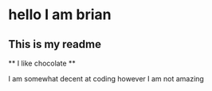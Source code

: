 # hello I am brian

## This is my readme

** I like chocolate **

I am somewhat decent at coding however I am not amazing
